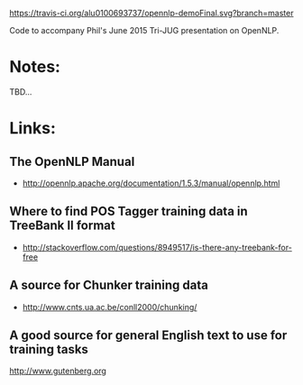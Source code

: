 https://travis-ci.org/alu0100693737/opennlp-demoFinal.svg?branch=master

Code to accompany Phil's June 2015 Tri-JUG presentation
on OpenNLP.

# Notes:

TBD...

# Links:

## The OpenNLP Manual
* http://opennlp.apache.org/documentation/1.5.3/manual/opennlp.html

## Where to find POS Tagger training data in TreeBank II format
* http://stackoverflow.com/questions/8949517/is-there-any-treebank-for-free

## A source for Chunker training data
* http://www.cnts.ua.ac.be/conll2000/chunking/

## A good source for general English text to use for training tasks
http://www.gutenberg.org
